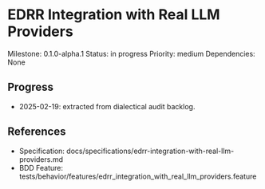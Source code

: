 # EDRR Integration with Real LLM Providers
Milestone: 0.1.0-alpha.1
Status: in progress
Priority: medium
Dependencies: None

## Progress
- 2025-02-19: extracted from dialectical audit backlog.

## References
- Specification: docs/specifications/edrr-integration-with-real-llm-providers.md
- BDD Feature: tests/behavior/features/edrr_integration_with_real_llm_providers.feature
